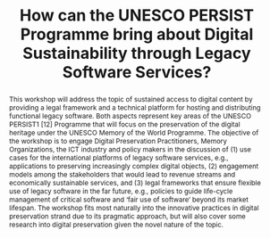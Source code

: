 ---
abstract: This workshop will address the topic of sustained access to digital content
  by providing a legal framework and a technical platform for hosting and distributing
  functional legacy software. Both aspects represent key areas of the UNESCO PERSIST1
  [12] Programme that will focus on the preservation of the digital heritage under
  the UNESCO Memory of the World Programme. The objective of the workshop is to engage
  Digital Preservation Practitioners, Memory Organizations, the ICT industry and policy
  makers in the discussion of (1) use cases for the international platforms of legacy
  software services, e.g., applications to preserving increasingly complex digital
  objects, (2) engagement models among the stakeholders that would lead to revenue
  streams and economically sustainable services, and (3) legal frameworks that ensure
  flexible use of legacy software in the far future, e.g., policies to guide life-cycle
  management of critical software and ‘fair use of software’ beyond its market lifespan.
  The workshop fits most naturally into the innovative practices in digital preservation
  strand due to its pragmatic approach, but will also cover some research into digital
  preservation given the novel nature of the topic.
creators:
- Delve, Janet
- Milic-Frayling, Natasa
- Anderson, David
- Lee, C. A. L.
date: null
document_url: https://services.phaidra.univie.ac.at/api/object/o:502831/download
grand_parent: iPRES
institutions: []
keywords: []
landing_page_url: https://phaidra.univie.ac.at/o:502831
language: eng
layout: publication
license: CC BY-NC-SA 3.0 AT
notes_url: null
parent: iPRES 2016
presentation_url: null
publication_type: workshop
size: 266591
source_name: iPRES
title: How can the UNESCO PERSIST Programme bring about Digital Sustainability through
  Legacy Software Services?
year: 2016
---